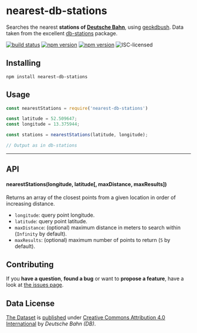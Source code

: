# nearest-db-stations

Searches the nearest **stations of [Deutsche Bahn](http://db.de/)**, using [geokdbush](https://github.com/mourner/geokdbush). Data taken from the excellent [db-stations](https://github.com/derhuerst/db-stations) package.

[![build status](https://img.shields.io/travis/steffenmllr/nearest-db-stations.svg)](https://travis-ci.org/steffenmllr/nearest-db-stations)
[![npm version](https://img.shields.io/npm/v/nearest-db-stations.svg)](https://www.npmjs.com/package/nearest-db-stations)
[![npm version](https://img.shields.io/npm/v/nearest-db-stations.svg)](https://www.npmjs.com/package/nearest-db-stations)
![ISC-licensed](https://img.shields.io/github/license/steffenmllr/nearest-db-stations.svg)


## Installing

```shell
npm install nearest-db-stations
```


## Usage

```js
const nearestStations = require('nearest-db-stations')

const latitude = 52.509647;
const longitude = 13.375944;

const stations = nearestStations(latitude, longitude);

// Output as in db-stations

```

---

## API

#### nearestStations(longitude, latitude[, maxDistance, maxResults])

Returns an array of the closest points from a given location in order of increasing distance.

- `longitude`: query point longitude.
- `latitude`: query point latitude.
- `maxDistance`: (optional) maximum distance in meters to search within (`Infinity` by default).
- `maxResults`: (optional) maximum number of points to return (`5` by default).


## Contributing

If you **have a question**, **found a bug** or want to **propose a feature**, have a look at [the issues page](https://github.com/steffenmllr/nearest-db-stations/issues).


## Data License

[The Dataset](http://data.deutschebahn.com/dataset/data-stationsdaten) is [published](http://data.deutschebahn.com/dataset/data-haltestellen) under [Creative Commons Attribution 4.0 International](https://creativecommons.org/licenses/by/4.0/) by *Deutsche Bahn (DB)*.
